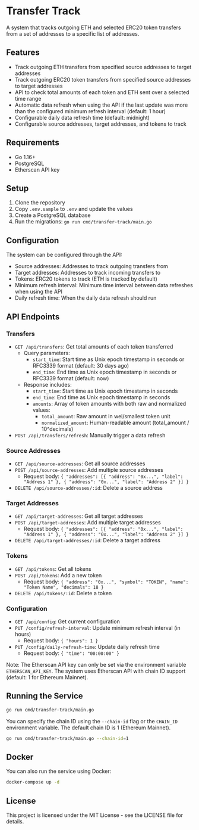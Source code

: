 # Transfer Track

A system that tracks outgoing ETH and selected ERC20 token transfers from a set of addresses to a specific list of addresses.

## Features

- Track outgoing ETH transfers from specified source addresses to target addresses
- Track outgoing ERC20 token transfers from specified source addresses to target addresses
- API to check total amounts of each token and ETH sent over a selected time range
- Automatic data refresh when using the API if the last update was more than the configured minimum refresh interval (default: 1 hour)
- Configurable daily data refresh time (default: midnight)
- Configurable source addresses, target addresses, and tokens to track

## Requirements

- Go 1.16+
- PostgreSQL
- Etherscan API key

## Setup

1. Clone the repository
2. Copy `.env.sample` to `.env` and update the values
3. Create a PostgreSQL database
4. Run the migrations: `go run cmd/transfer-track/main.go`

## Configuration

The system can be configured through the API:

- Source addresses: Addresses to track outgoing transfers from
- Target addresses: Addresses to track incoming transfers to
- Tokens: ERC20 tokens to track (ETH is tracked by default)
- Minimum refresh interval: Minimum time interval between data refreshes when using the API
- Daily refresh time: When the daily data refresh should run

## API Endpoints

### Transfers

- `GET /api/transfers`: Get total amounts of each token transferred
  - Query parameters:
    - `start_time`: Start time as Unix epoch timestamp in seconds or RFC3339 format (default: 30 days ago)
    - `end_time`: End time as Unix epoch timestamp in seconds or RFC3339 format (default: now)
  - Response includes:
    - `start_time`: Start time as Unix epoch timestamp in seconds
    - `end_time`: End time as Unix epoch timestamp in seconds
    - `amounts`: Array of token amounts with both raw and normalized values:
      - `total_amount`: Raw amount in wei/smallest token unit
      - `normalized_amount`: Human-readable amount (total_amount / 10^decimals)
- `POST /api/transfers/refresh`: Manually trigger a data refresh

### Source Addresses

- `GET /api/source-addresses`: Get all source addresses
- `POST /api/source-addresses`: Add multiple source addresses
  - Request body: `{ "addresses": [{ "address": "0x...", "label": "Address 1" }, { "address": "0x...", "label": "Address 2" }] }`
- `DELETE /api/source-addresses/:id`: Delete a source address

### Target Addresses

- `GET /api/target-addresses`: Get all target addresses
- `POST /api/target-addresses`: Add multiple target addresses
  - Request body: `{ "addresses": [{ "address": "0x...", "label": "Address 1" }, { "address": "0x...", "label": "Address 2" }] }`
- `DELETE /api/target-addresses/:id`: Delete a target address

### Tokens

- `GET /api/tokens`: Get all tokens
- `POST /api/tokens`: Add a new token
  - Request body: `{ "address": "0x...", "symbol": "TOKEN", "name": "Token Name", "decimals": 18 }`
- `DELETE /api/tokens/:id`: Delete a token

### Configuration

- `GET /api/config`: Get current configuration
- `PUT /config/refresh-interval`: Update minimum refresh interval (in hours)
  - Request body: `{ "hours": 1 }`
- `PUT /config/daily-refresh-time`: Update daily refresh time
  - Request body: `{ "time": "00:00:00" }`

Note: The Etherscan API key can only be set via the environment variable `ETHERSCAN_API_KEY`. The system uses Etherscan API with chain ID support (default: 1 for Ethereum Mainnet).

## Running the Service

```bash
go run cmd/transfer-track/main.go
```

You can specify the chain ID using the `--chain-id` flag or the `CHAIN_ID` environment variable. The default chain ID is 1 (Ethereum Mainnet).

```bash
go run cmd/transfer-track/main.go --chain-id=1
```

## Docker

You can also run the service using Docker:

```bash
docker-compose up -d
```


## License

This project is licensed under the MIT License - see the LICENSE file for details.
